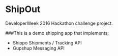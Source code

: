 # ShipOut
DeveloperWeek 2016 Hackathon challenge project.

###This is a demo shipping app that implements;
 * Shippo Shipments / Tracking API
 * Gupshup Messaging API
